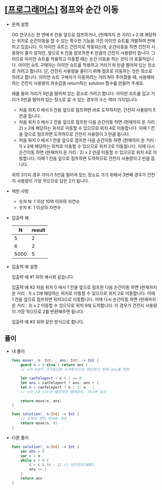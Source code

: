 # [[프로그래머스](https://programmers.co.kr/learn/courses/30/lessons/12980)] 점프와 순간 이동

- 문제 설명

  OO 연구소는 한 번에 K 칸을 앞으로 점프하거나, (현재까지 온 거리) x 2 에 해당하는 위치로 순간이동을 할 수 있는 특수한 기능을 가진 아이언 슈트를 개발하여 판매하고 있습니다. 이 아이언 슈트는 건전지로 작동되는데, 순간이동을 하면 건전지 사용량이 줄지 않지만, 앞으로 K 칸을 점프하면 K 만큼의 건전지 사용량이 듭니다. 그러므로 아이언 슈트를 착용하고 이동할 때는 순간 이동을 하는 것이 더 효율적입니다. 아이언 슈트 구매자는 아이언 슈트를 착용하고 거리가 N 만큼 떨어져 있는 장소로 가려고 합니다. 단, 건전지 사용량을 줄이기 위해 점프로 이동하는 것은 최소로 하려고 합니다. 아이언 슈트 구매자가 이동하려는 거리 N이 주어졌을 때, 사용해야 하는 건전지 사용량의 최솟값을 return하는 solution 함수를 만들어 주세요.

  예를 들어 거리가 5만큼 떨어져 있는 장소로 가려고 합니다.
  아이언 슈트를 입고 거리가 5만큼 떨어져 있는 장소로 갈 수 있는 경우의 수는 여러 가지입니다.

  - 처음 위치 0 에서 5 칸을 앞으로 점프하면 바로 도착하지만, 건전지 사용량이 5 만큼 듭니다.
  - 처음 위치 0 에서 2 칸을 앞으로 점프한 다음 순간이동 하면 (현재까지 온 거리 : 2) x 2에 해당하는 위치로 이동할 수 있으므로 위치 4로 이동합니다. 이때 1 칸을 앞으로 점프하면 도착하므로 건전지 사용량이 3 만큼 듭니다.
  - 처음 위치 0 에서 1 칸을 앞으로 점프한 다음 순간이동 하면 (현재까지 온 거리 : 1) x 2에 해당하는 위치로 이동할 수 있으므로 위치 2로 이동됩니다. 이때 다시 순간이동 하면 (현재까지 온 거리 : 2) x 2 만큼 이동할 수 있으므로 위치 4로 이동합니다. 이때 1 칸을 앞으로 점프하면 도착하므로 건전지 사용량이 2 만큼 듭니다.

  위의 3가지 경우 거리가 5만큼 떨어져 있는 장소로 가기 위해서 3번째 경우가 건전지 사용량이 가장 적으므로 답은 2가 됩니다.

- 제한 사항

  - 숫자 N: 1 이상 10억 이하의 자연수
  - 숫자 K: 1 이상의 자연수

- 입출력 예

  | N    | result |
  | ---- | ------ |
  | 5    | 2      |
  | 6    | 2      |
  | 5000 | 5      |

- 입출력 예 설명

  입출력 예 #1
  위의 예시와 같습니다.

  입출력 예 #2
  처음 위치 0 에서 1 칸을 앞으로 점프한 다음 순간이동 하면 (현재까지 온 거리 : 1) x 2에 해당하는 위치로 이동할 수 있으므로 위치 2로 이동합니다. 이때 1 칸을 앞으로 점프하면 위치3으로 이동합니다. 이때 다시 순간이동 하면 (현재까지 온 거리 : 3) x 2 이동할 수 있으므로 위치 6에 도착합니다. 이 경우가 건전지 사용량이 가장 적으므로 2를 반환해주면 됩니다.

  입출력 예 #3
  위와 같은 방식으로 합니다.



## 풀이

- 내 풀이

  ```swift
  func move(_ n: Int, _ ans: Int) -> Int {
      guard n > 0 else { return ans }
      // n이 0보다 크지않으면 도착한것으로 판단하고 현재 ans를 반환
      
      let canTeleport = n % 2 == 0
      let ans = canTeleport ? ans: ans + 1
      let n = canTeleport ? n / 2: n - 1
      // n이 2로 나누어 떨어지면 텔레포트, 아니면 점프
      
      return move(n, ans)
  }
  
  func solution(_ n:Int) -> Int {
      // 도착지 부터 반대로 계산
      return move(n, 0)
  }
  ```

- 다른 풀이

  ```swift
  func solution(_ n:Int) -> Int {
      var ans = 0
      var c = n
      while c > 0 {
          c = c & (c - 1) // 비트연산(AND)
          ans += 1
      }
      return ans
  }
  ```

  